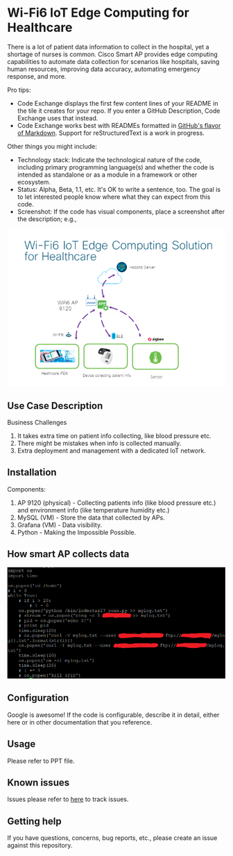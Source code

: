 # Wi-Fi6 IoT Edge Computing for Healthcare

There is a lot of patient data information to collect in the hospital, yet a shortage of nurses is common. Cisco Smart AP provides edge computing capabilities to automate data collection for scenarios like hospitals, saving human resources, improving data accuracy, automating emergency response, and more.

Pro tips: 

* Code Exchange displays the first few content lines of your README in the tile it creates for your repo. If you enter a GitHub Description, Code Exchange uses that instead. 
* Code Exchange works best with READMEs formatted in [GitHub's flavor of Markdown](https://guides.github.com/features/mastering-markdown/). Support for reStructuredText is a work in progress.

Other things you might include:

* Technology stack: Indicate the technological nature of the code, including primary programming language(s) and whether the code is intended as standalone or as a module in a framework or other ecosystem.
* Status:  Alpha, Beta, 1.1, etc. It's OK to write a sentence, too. The goal is to let interested people know where what they can expect from this code.
* Screenshot: If the code has visual components, place a screenshot after the description; e.g.,

![Topology](https://github.com/Cisco-GC-EN-Arch/Wi-Fi6-IoT-Edge-Computing-for-Healthcare/blob/main/Topology.png)


## Use Case Description

Business Challenges
1. It takes extra time on patient info collecting, like blood pressure etc.
2. There might be mistakes when info is collected manually.
3. Extra deployment and management with a dedicated IoT network.

## Installation

Components:
1. AP 9120 (physical) - Collecting patients info (like blood pressure etc.) and environment info (like temperature humidity etc.)
2. MySQL (VM) - Store the data that collected by APs.
3. Grafana (VM) - Data visibility.
4. Python - Making the Impossible Possible.

## How smart AP collects data

![Edge_Computing](https://github.com/Cisco-GC-EN-Arch/Wi-Fi6-IoT-Edge-Computing-for-Healthcare/blob/main/AP%20PY%20code.PNG)

## Configuration

Google is awesome!
If the code is configurable, describe it in detail, either here or in other documentation that you reference.

## Usage

Please refer to PPT file.

## Known issues

Issues please refer to [here](https://github.com/Cisco-GC-EN-Arch/Wi-Fi6-IoT-Edge-Computing-for-Healthcare/blob/main/about-issues) to track issues.

## Getting help

If you have questions, concerns, bug reports, etc., please create an issue against this repository.


